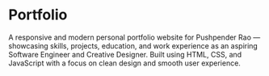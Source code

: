 # Portfolio
A responsive and modern personal portfolio website for Pushpender Rao — showcasing skills, projects, education, and work experience as an aspiring Software Engineer and Creative Designer. Built using HTML, CSS, and JavaScript with a focus on clean design and smooth user experience.
